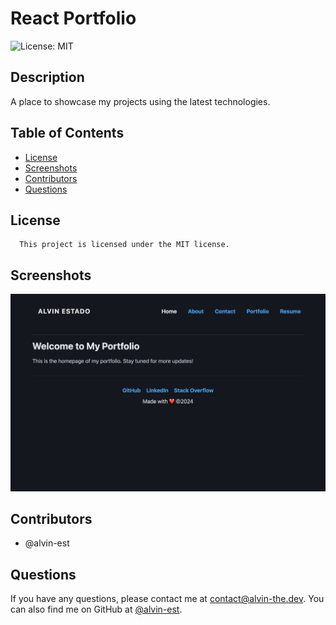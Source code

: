 # React Portfolio
![License: MIT](https://img.shields.io/badge/License-MIT-yellow.svg)
## Description
A place to showcase my projects using the latest technologies.
## Table of Contents
- [License](#license)
- [Screenshots](#screenshots)
- [Contributors](#Contributors)
- [Questions](#questions)
## License
      This project is licensed under the MIT license.
## Screenshots
![Screenshot](./misc/screenshot.png) 
## Contributors
- @alvin-est
## Questions
If you have any questions, please contact me at [contact@alvin-the.dev](mailto:contact@alvin-the.dev). You can also find me on GitHub at [@alvin-est](https://github.com/@alvin-est).  
